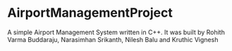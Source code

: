# AirportManagementProject
A simple Airport Management System written in C++.
It was built by Rohith Varma Buddaraju, Narasimhan Srikanth, Nilesh Balu and Kruthic Vignesh
